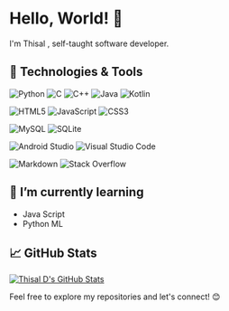 # Hello, World! 👋

I'm Thisal ,  self-taught software developer.

## 🔧 Technologies & Tools
![Python](https://img.shields.io/badge/python-3670A0?style=For-the-badge&logo=python&logoColor=ffdd54)
![C](https://img.shields.io/badge/c-%2300599C.svg?style=For-the-badge&logo=c&logoColor=white)
![C++](https://img.shields.io/badge/c++-%2300599C.svg?style=For-the-badge&logo=c%2B%2B&logoColor=white)
![Java](https://img.shields.io/badge/java-%23ED8B00.svg?style=For-the-badge&logo=openjdk&logoColor=white)
![Kotlin](https://img.shields.io/badge/kotlin-%237F52FF.svg?style=For-the-badge&logo=kotlin&logoColor=white)

![HTML5](https://img.shields.io/badge/html5-%23E34F26.svg?style=For-the-badge&logo=html5&logoColor=white)
![JavaScript](https://img.shields.io/badge/javascript-%23323330.svg?style=For-the-badge&logo=javascript&logoColor=%23F7DF1E)
![CSS3](https://img.shields.io/badge/css3-%231572B6.svg?style=For-the-badge&logo=css3&logoColor=white)

![MySQL](https://img.shields.io/badge/mysql-%2300f.svg?style=For-the-badge&logo=mysql&logoColor=white)
![SQLite](https://img.shields.io/badge/sqlite-%2307405e.svg?style=For-the-badge&logo=sqlite&logoColor=white)

![Android Studio](https://img.shields.io/badge/Android%20Studio-3DDC84.svg?style=For-the-badge&logo=android-studio&logoColor=white)
![Visual Studio Code](https://img.shields.io/badge/Visual%20Studio%20Code-0078d7.svg?style=For-the-badge&logo=visual-studio-code&logoColor=white)

![Markdown](https://img.shields.io/badge/markdown-%23000000.svg?style=For-the-badge&logo=markdown&logoColor=white)
![Stack Overflow](https://img.shields.io/badge/-Stackoverflow-FE7A16?style=For-the-badge&logo=stack-overflow&logoColor=white)

## 🌱 I’m currently learning
- Java Script
- Python ML

## 📈 GitHub Stats
[![Thisal D's GitHub Stats](https://github-readme-stats.vercel.app/api?username=Thisal-D&show_icons=true&count_private=true&hide=contribs&theme=radical)](https://github.com/Thisal-D)

Feel free to explore my repositories and let's connect! 😊
